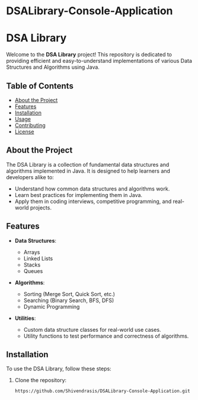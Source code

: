 # DSALibrary-Console-Application

# DSA Library

Welcome to the **DSA Library** project! This repository is dedicated to providing efficient and easy-to-understand implementations of various Data Structures and Algorithms using Java.

## Table of Contents
- [About the Project](#about-the-project)
- [Features](#features)
- [Installation](#installation)
- [Usage](#usage)
- [Contributing](#contributing)
- [License](#license)

## About the Project
The DSA Library is a collection of fundamental data structures and algorithms implemented in Java. It is designed to help learners and developers alike to:
- Understand how common data structures and algorithms work.
- Learn best practices for implementing them in Java.
- Apply them in coding interviews, competitive programming, and real-world projects.

## Features
- **Data Structures**: 
  - Arrays
  - Linked Lists
  - Stacks
  - Queues
  
- **Algorithms**: 
  - Sorting (Merge Sort, Quick Sort, etc.)
  - Searching (Binary Search, BFS, DFS)
  - Dynamic Programming
  
- **Utilities**:
  - Custom data structure classes for real-world use cases.
  - Utility functions to test performance and correctness of algorithms.

## Installation
To use the DSA Library, follow these steps:

1. Clone the repository:
   ```bash
   https://github.com/Shivendrasis/DSALibrary-Console-Application.git
